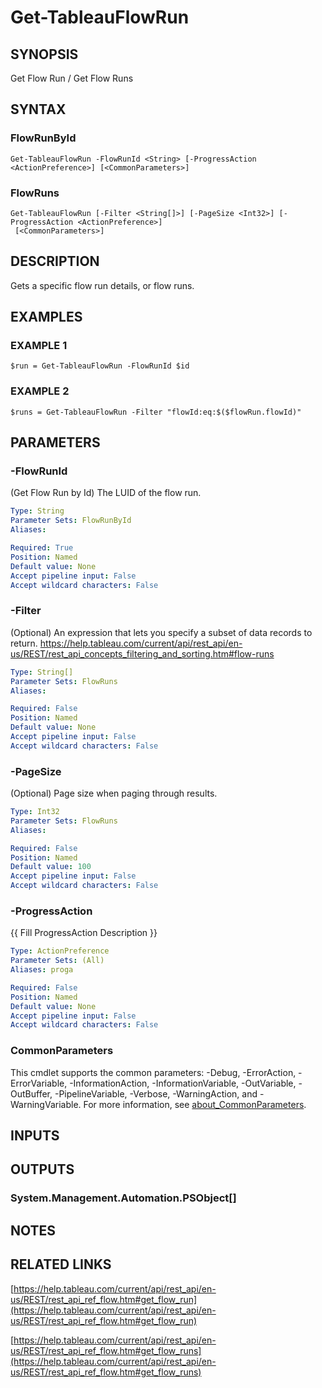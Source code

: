 # Get-TableauFlowRun

## SYNOPSIS
Get Flow Run / Get Flow Runs

## SYNTAX

### FlowRunById
```
Get-TableauFlowRun -FlowRunId <String> [-ProgressAction <ActionPreference>] [<CommonParameters>]
```

### FlowRuns
```
Get-TableauFlowRun [-Filter <String[]>] [-PageSize <Int32>] [-ProgressAction <ActionPreference>]
 [<CommonParameters>]
```

## DESCRIPTION
Gets a specific flow run details, or flow runs.

## EXAMPLES

### EXAMPLE 1
```
$run = Get-TableauFlowRun -FlowRunId $id
```

### EXAMPLE 2
```
$runs = Get-TableauFlowRun -Filter "flowId:eq:$($flowRun.flowId)"
```

## PARAMETERS

### -FlowRunId
(Get Flow Run by Id) The LUID of the flow run.

```yaml
Type: String
Parameter Sets: FlowRunById
Aliases:

Required: True
Position: Named
Default value: None
Accept pipeline input: False
Accept wildcard characters: False
```

### -Filter
(Optional)
An expression that lets you specify a subset of data records to return.
https://help.tableau.com/current/api/rest_api/en-us/REST/rest_api_concepts_filtering_and_sorting.htm#flow-runs

```yaml
Type: String[]
Parameter Sets: FlowRuns
Aliases:

Required: False
Position: Named
Default value: None
Accept pipeline input: False
Accept wildcard characters: False
```

### -PageSize
(Optional) Page size when paging through results.

```yaml
Type: Int32
Parameter Sets: FlowRuns
Aliases:

Required: False
Position: Named
Default value: 100
Accept pipeline input: False
Accept wildcard characters: False
```

### -ProgressAction
{{ Fill ProgressAction Description }}

```yaml
Type: ActionPreference
Parameter Sets: (All)
Aliases: proga

Required: False
Position: Named
Default value: None
Accept pipeline input: False
Accept wildcard characters: False
```

### CommonParameters
This cmdlet supports the common parameters: -Debug, -ErrorAction, -ErrorVariable, -InformationAction, -InformationVariable, -OutVariable, -OutBuffer, -PipelineVariable, -Verbose, -WarningAction, and -WarningVariable. For more information, see [about_CommonParameters](http://go.microsoft.com/fwlink/?LinkID=113216).

## INPUTS

## OUTPUTS

### System.Management.Automation.PSObject[]
## NOTES

## RELATED LINKS

[https://help.tableau.com/current/api/rest_api/en-us/REST/rest_api_ref_flow.htm#get_flow_run](https://help.tableau.com/current/api/rest_api/en-us/REST/rest_api_ref_flow.htm#get_flow_run)

[https://help.tableau.com/current/api/rest_api/en-us/REST/rest_api_ref_flow.htm#get_flow_runs](https://help.tableau.com/current/api/rest_api/en-us/REST/rest_api_ref_flow.htm#get_flow_runs)


